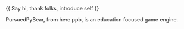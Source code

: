 {{ Say hi, thank folks, introduce self }}



PursuedPyBear, from here ppb, is an education focused game engine. 
